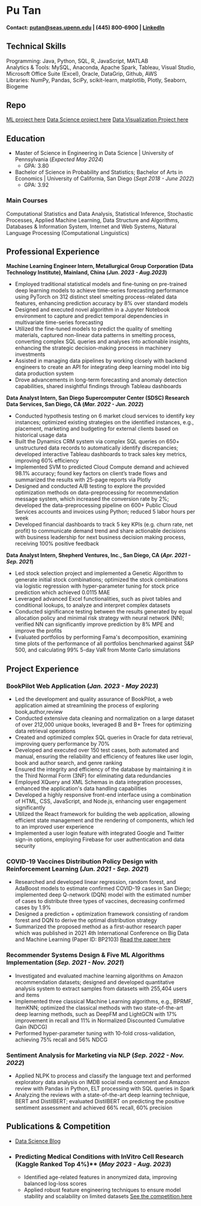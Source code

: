 # Pu Tan
#### Contact: [putan@seas.upenn.edu](mailto:putan@seas.upenn.edu) | (445) 800-6900 | [LinkedIn](https://www.linkedin.com/in/pu-tan1122)

## Technical Skills
Programming: Java, Python, SQL, R, JavaScript, MATLAB  
Analytics & Tools: MySQL, Anaconda, Apache Spark, Tableau, Visual Studio, Microsoft Office Suite (Excel), Oracle, DataGrip, Github, AWS  
Libraries: NumPy, Pandas, SciPy, scikit-learn, matplotlib, Plotly, Seaborn, Biogeme

## Repo
[ML project here](https://drive.google.com/file/d/1ig61UdLxVR-UuEGop_c0rCfp4_tZ4W5c/view?usp=sharing)
[Data Science project here](https://drive.google.com/file/d/1ig61UdLxVR-UuEGop_c0rCfp4_tZ4W5c/view?usp=sharing)
[Data Visualization Project here](https://drive.google.com/file/d/1ig61UdLxVR-UuEGop_c0rCfp4_tZ4W5c/view?usp=sharing)

## Education
- Master of Science in Engineering in Data Science | University of Pennsylvania (_Expected May 2024_)  
  - GPA: 3.80
- Bachelor of Science in Probability and Statistics; Bachelor of Arts in Economics | University of California, San Diego (_Sept 2018 - June 2022_)  
  - GPA: 3.92

### Main Courses
Computational Statistics and Data Analysis, Statistical Inference, Stochastic Processes, Applied Machine Learning, Data Structure and Algorithms, Databases & Information System, Internet and Web Systems, Natural Language Processing (Computational Linguistics)

## Professional Experience

**Machine Learning Engineer Intern, Metallurgical Group Corporation (Data Technology Institute), Mainland, China (_Jun. 2023 - Aug.2023_)**
- Employed traditional statistical models and fine-tuning on pre-trained deep learning models to achieve time-series forecasting performance using PyTorch on 312 distinct steel smelting process-related data features, enhancing prediction accuracy by 8% over standard models
- Designed and executed novel algorithm in a Jupyter Notebook environment to capture and predict temporal dependencies in multivariate time-series forecasting
- Utilized the fine-tuned models to predict the quality of smelting materials, captured non-linear data patterns in smelting process, converting complex SQL queries and analyses into actionable insights, enhancing the strategic decision-making process in machinery investments
- Assisted in managing data pipelines by working closely with backend engineers to create an API for integrating deep learning model into big data production system
- Drove advancements in long-term forecasting and anomaly detection capabilities, shared insightful findings through Tableau dashboards



**Data Analyst Intern, San Diego Supercomputer Center (SDSC) Research Data Services, San Diego, CA (_Mar. 2022 - Jun. 2022_)**
- Conducted hypothesis testing on 6 market cloud services to identify key instances; optimized existing strategies on the identified instances, e.g., placement, marketing and budgeting for external clients based on historical usage data
- Built the Dynamics CRM system via complex SQL queries on 650+ unstructured data records to automatically identify discrepancies; developed interactive Tableau dashboards to track sales key metrics, improving 60% efficiency
- Implemented SVM to predicted Cloud Compute demand and achieved 98.1% accuracy; found key factors on client’s trade flows and summarized the results with 25-page reports via Plotly 
- Designed and conducted A/B testing to explore the provided optimization methods on data-preprocessing for recommendation message system, which increased the conversion rate by 2%; developed the data-preprocessing pipeline on 600+ Public Cloud Services accounts and invoices using Python; reduced 5 labor hours per week
- Developed financial dashboards to track 5 key KPIs (e.g. churn rate, net profit) to communicate demand trend and share actionable decisions with business leadership for next business decision making process, receiving 100% positive feedback


**Data Analyst Intern, Shepherd Ventures, Inc., San Diego, CA (_Apr. 2021 - Sep. 2021_)**
- Led stock selection project and implemented a Genetic Algorithm to generate initial stock combinations; optimized the stock combinations via logistic regression with hyper-parameter tuning for stock price prediction which achieved 0.0115 MAE
- Leveraged advanced Excel functionalities, such as pivot tables and conditional lookups, to analyze and interpret complex datasets
- Conducted significance testing between the results generated by equal allocation policy and minimal risk strategy with neural network (NN); verified NN can significantly improve prediction by 8% MPE and improve the profits
- Evaluated portfolios by performing Fama's decomposition, examining time plots of the performance of all portfolios benchmarked against S&P 500, and calculating 99% 5-day VaR from Monte Carlo simulations



## Project Experience

### BookPilot Web Application (_Jan. 2023 - May 2023_) 
- Led the development and quality assurance of BookPilot, a web application aimed at streamlining the process of exploring book,author,review
- Conducted extensive data cleaning and normalization on a large dataset of over 212,000 unique books, leveraged B and B+ Trees for optimizing data retrieval operations
- Created and optimized complex SQL queries in Oracle for data retrieval, improving query performance by 70%
- Developed and executed over 150 test cases, both automated and manual, ensuring the reliability and efficiency of features like user login, book and author search, and genre ranking
- Ensured the integrity and efficiency of the database by maintaining it in the Third Normal Form (3NF) for eliminating data redundancies
- Employed XQuery and XML Schemas in data integration processes, enhanced the application's data handling capabilities
- Developed a highly responsive front-end interface using a combination of HTML, CSS, JavaScript, and Node.js, enhancing user engagement significantly
- Utilized the React framework for building the web application, allowing efficient state management and the rendering of components, which led to an improved user experience
- Implemented a user login feature with integrated Google and Twitter sign-in options, employing Firebase for user authentication and data security



### COVID-19 Vaccines Distribution Policy Design with Reinforcement Learning (_Jun. 2021 - Sep. 2021_)
- Researched and developed linear regression, random forest, and AdaBoost models to estimate confirmed COVID-19 cases in San Diego; implemented deep Q-network (DQN) model with the estimated number of cases to distribute three types of vaccines, decreasing confirmed cases by 1.9%
- Designed a prediction + optimization framework consisting of random forest and DQN to derive the optimal distribution strategy
- Summarized the proposed method as a first-author research paper which was published in 2021 4th International Conference on Big Data and Machine Learning (Paper ID: BP2103) [Read the paper here](https://drive.google.com/file/d/1ig61UdLxVR-UuEGop_c0rCfp4_tZ4W5c/view?usp=sharing)


### Recommender Systems Design & Five ML Algorithms Implementation (_Sep. 2021 - Nov. 2021_)
- Investigated and evaluated machine learning algorithms on Amazon recommendation datasets; designed and developed quantitative analysis system to extract samples from datasets with 255,404 users and items
- Implemented three classical Machine Learning algorithms, e.g., BPRMF, ItemKNN; optimized the classical methods with two state-of-the-art deep learning methods, such as DeepFM and LightGCN with 17% improvement in recall and 11% in Normalized Discounted Cumulative Gain (NDCG)
- Performed hyper-parameter tuning with 10-fold cross-validation, achieving 75% recall and 56% NDCG



### Sentiment Analysis for Marketing via NLP (_Sep. 2022 - Nov. 2022_)                                                                     
- Applied NLPK to process and classify the language text and performed exploratory data analysis on IMDB social media comment and Amazon review with Pandas in Python, ELT processing with SQL queries in Spark
- Analyzing the reviews with a state-of-the-art deep learning technique, BERT and DistilBERT; evaluated DistilBERT on predicting the positive sentiment assessment and achieved 66% recall, 60% precision


## Publications & Competition

- [Data Science Blog](https://medium.com/@shawhin)

- ### Predicting Medical Conditions with InVitro Cell Research (Kaggle Ranked Top 4%)** (_May 2023 - Aug. 2023_)
  - Identified age-related features in anonymized data, improving balanced log-loss scores
  - Applied robust feature engineering techniques to ensure model stability and scalability on limited datasets [See the competition here](https://www.kaggle.com/competitions/icr-identify-age-related-conditions)
  


